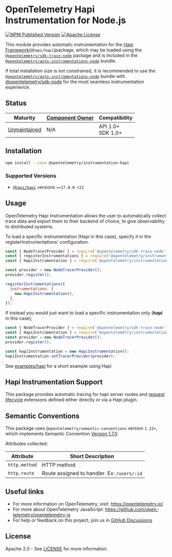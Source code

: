 # OpenTelemetry Hapi Instrumentation for Node.js

[![NPM Published Version][npm-img]][npm-url]
[![Apache License][license-image]][license-image]

This module provides automatic instrumentation for the [Hapi Framework](https://hapi.dev)(`@hapi/hapi`)package, which may be loaded using the [`@opentelemetry/sdk-trace-node`](https://github.com/open-telemetry/opentelemetry-js/tree/main/packages/opentelemetry-sdk-trace-node) package and is included in the [`@opentelemetry/auto-instrumentations-node`](https://www.npmjs.com/package/@opentelemetry/auto-instrumentations-node) bundle.

If total installation size is not constrained, it is recommended to use the [`@opentelemetry/auto-instrumentations-node`](https://www.npmjs.com/package/@opentelemetry/auto-instrumentations-node) bundle with [@opentelemetry/sdk-node](`https://www.npmjs.com/package/@opentelemetry/sdk-node`) for the most seamless instrumentation experience.

## Status

| Maturity                                              | [Component Owner](../../../.github/component_owners.yml) | Compatibility         |
| ----------------------------------------------------- | -------------------------------------------------------- | --------------------- |
| [Unmaintained](../../../CONTRIBUTING.md#unmaintained) | N/A                                                      | API 1.0+<br/>SDK 1.0+ |

## Installation

```bash
npm install --save @opentelemetry/instrumentation-hapi
```

### Supported Versions

- [`@hapi/hapi`](https://www.npmjs.com/package/@hapi/hapi) versions `>=17.0.0 <22`

## Usage

OpenTelemetry Hapi Instrumentation allows the user to automatically collect trace data and export them to their backend of choice, to give observability to distributed systems.

To load a specific instrumentation (Hapi in this case), specify it in the registerInstrumentations' configuration.

```js
const { NodeTracerProvider } = require('@opentelemetry/sdk-trace-node');
const { registerInstrumentations } = require('@opentelemetry/instrumentation');
const { HapiInstrumentation } = require('@opentelemetry/instrumentation-hapi');

const provider = new NodeTracerProvider();
provider.register();

registerInstrumentations({
  instrumentations: [
    new HapiInstrumentation(),
  ],
});
```

If instead you would just want to load a specific instrumentation only (**hapi** in this case);

```js
const { NodeTracerProvider } = require('@opentelemetry/sdk-trace-node');
const { HapiInstrumentation } = require('@opentelemetry/instrumentation-hapi');
const provider = new NodeTracerProvider();
provider.register();

const hapiInstrumentation = new HapiInstrumentation();
hapiInstrumentation.setTracerProvider(provider);
```

See [examples/hapi](https://github.com/open-telemetry/opentelemetry-js-contrib/tree/main/examples/hapi) for a short example using Hapi

<!-- 
The dev dependency of `@hapi/podium@4.1.1` is required to force the compatible type declarations. See: https://github.com/hapijs/hapi/issues/4240
-->

## Hapi Instrumentation Support

This package provides automatic tracing for hapi server routes and [request lifecycle](https://github.com/hapijs/hapi/blob/master/API.md#request-lifecycle) extensions defined either directly or via a Hapi plugin.

## Semantic Conventions

This package uses `@opentelemetry/semantic-conventions` version `1.22+`, which implements Semantic Convention [Version 1.7.0](https://github.com/open-telemetry/opentelemetry-specification/blob/v1.7.0/semantic_conventions/README.md)

Attributes collected:

| Attribute           | Short Description                                  |
|---------------------|----------------------------------------------------|
| `http.method`       | HTTP method                                        |
| `http.route`        | Route assigned to handler. Ex: `/users/:id`        |

## Useful links

- For more information on OpenTelemetry, visit: <https://opentelemetry.io/>
- For more about OpenTelemetry JavaScript: <https://github.com/open-telemetry/opentelemetry-js>
- For help or feedback on this project, join us in [GitHub Discussions][discussions-url]

## License

Apache 2.0 - See [LICENSE][license-url] for more information.

[discussions-url]: https://github.com/open-telemetry/opentelemetry-js/discussions
[license-url]: https://github.com/open-telemetry/opentelemetry-js-contrib/blob/main/LICENSE
[license-image]: https://img.shields.io/badge/license-Apache_2.0-green.svg?style=flat
[npm-url]: https://www.npmjs.com/package/@opentelemetry/instrumentation-hapi
[npm-img]: https://badge.fury.io/js/%40opentelemetry%2Finstrumentation-hapi.svg
